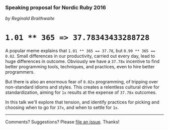 ### Speaking proposal for Nordic Ruby 2016

*by Reginald Braithwaite*

# `1.01 ** 365 => 37.78343433288728`

A popular meme explains that `1.01 ** 365 == 37.78`, but `0.99 ** 365 == 0.02`. Small differences in our productivity, carried out every day, lead to huge differences in outcome. Obviously we have a `37.78x` incentive to find better programming tools, techniques, and practices, even to hire better programmers.

But there is also an enormous fear of `0.02x` programming, of tripping over non-standard idioms and styles. This creates a relentless cultural drive for standardization, aiming for `1x` results at the expense of `37.78x` outcomes.

In this talk we'll explore that tension, and identify practices for picking and choosing when to go for `37x`, and when to settle for `1x`.

---

Comments? Suggestions? Please [file an issue](https://github.com/raganwald/presentations/issues/new). Thanks!
